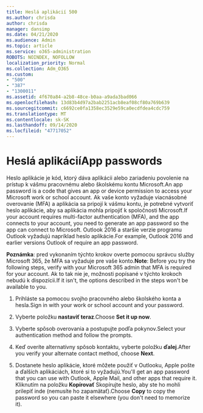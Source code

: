 ```yaml
---
title: Heslá aplikácií 500
ms.author: chrisda
author: chrisda
manager: dansimp
ms.date: 04/21/2020
ms.audience: Admin
ms.topic: article
ms.service: o365-administration
ROBOTS: NOINDEX, NOFOLLOW
localization_priority: Normal
ms.collection: Adm_O365
ms.custom:
- "500"
- "387"
- "1300011"
ms.assetid: 4f670a84-a2b8-48ce-b0aa-a9ada3bad066
ms.openlocfilehash: 13d83b4d97a2bab2251acb8eaf08cf80a769b639
ms.sourcegitcommit: c6692ce0fa1358ec3529e59ca0ecdfdea4cdc759
ms.translationtype: MT
ms.contentlocale: sk-SK
ms.lasthandoff: 09/14/2020
ms.locfileid: "47717052"
---
```

# <a name="app-passwords"></a><span data-ttu-id="6c08d-102">Heslá aplikácií</span><span class="sxs-lookup"><span data-stu-id="6c08d-102">App passwords</span></span>

<span data-ttu-id="6c08d-103">Heslo aplikácie je kód, ktorý dáva aplikácii alebo zariadeniu povolenie na prístup k vášmu pracovnému alebo školskému kontu Microsoft.</span><span class="sxs-lookup"><span data-stu-id="6c08d-103">An app password is a code that gives an app or device permission to access your Microsoft work or school account.</span></span> <span data-ttu-id="6c08d-104">Ak vaše konto vyžaduje viacnásobné overovanie (MFA) a aplikácia sa pripojí k vášmu kontu, je potrebné vytvoriť heslo aplikácie, aby sa aplikácia mohla pripojiť k spoločnosti Microsoft.</span><span class="sxs-lookup"><span data-stu-id="6c08d-104">If your account requires multi-factor authentication (MFA), and the app connects to your account, you need to generate an app password so the app can connect to Microsoft.</span></span> <span data-ttu-id="6c08d-105">Outlook 2016 a staršie verzie programu Outlook vyžadujú napríklad heslo aplikácie.</span><span class="sxs-lookup"><span data-stu-id="6c08d-105">For example, Outlook 2016 and earlier versions Outlook of require an app password.</span></span>

 <span data-ttu-id="6c08d-106">**Poznámka**: pred vykonaním týchto krokov overte pomocou správcu služby Microsoft 365, že MFA sa vyžaduje pre vaše konto.</span><span class="sxs-lookup"><span data-stu-id="6c08d-106">**Note**: Before you try the following steps, verify with your Microsoft 365 admin that MFA is required for your account.</span></span> <span data-ttu-id="6c08d-107">Ak to tak nie je, možnosti popísané v týchto krokoch nebudú k dispozícii.</span><span class="sxs-lookup"><span data-stu-id="6c08d-107">If it isn't, the options described in the steps won't be available to you.</span></span>

1. <span data-ttu-id="6c08d-108">Prihláste sa pomocou svojho pracovného alebo školského konta a hesla.</span><span class="sxs-lookup"><span data-stu-id="6c08d-108">Sign in with your work or school account and your password.</span></span>

2. <span data-ttu-id="6c08d-109">Vyberte položku **nastaviť teraz**.</span><span class="sxs-lookup"><span data-stu-id="6c08d-109">Choose **Set it up now**.</span></span>

3. <span data-ttu-id="6c08d-110">Vyberte spôsob overovania a postupujte podľa pokynov.</span><span class="sxs-lookup"><span data-stu-id="6c08d-110">Select your authentication method and follow the prompts.</span></span>

4. <span data-ttu-id="6c08d-111">Keď overíte alternatívny spôsob kontaktu, vyberte položku **ďalej**.</span><span class="sxs-lookup"><span data-stu-id="6c08d-111">After you verify your alternate contact method, choose **Next**.</span></span>

5. <span data-ttu-id="6c08d-112">Dostanete heslo aplikácie, ktoré môžete použiť v Outlooku, Apple pošte a ďalších aplikáciách, ktoré si to vyžadujú.</span><span class="sxs-lookup"><span data-stu-id="6c08d-112">You'll get an app password that you can use with Outlook, Apple Mail, and other apps that require it.</span></span> <span data-ttu-id="6c08d-113">Kliknutím na položku **Kopírovať** Skopírujte heslo, aby ste ho mohli prilepiť inde (nemusíte ho zapamätať).</span><span class="sxs-lookup"><span data-stu-id="6c08d-113">Choose **Copy** to copy the password so you can paste it elsewhere (you don't need to memorize it).</span></span>
